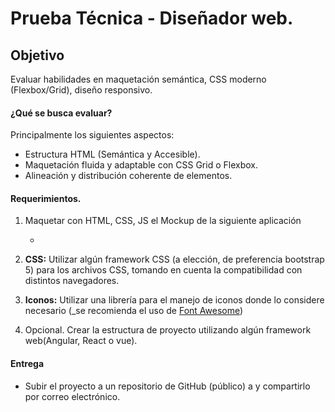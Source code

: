 # Prueba Técnica - Diseñador web.

## Objetivo
Evaluar habilidades en maquetación semántica, CSS moderno (Flexbox/Grid), diseño responsivo.

#### ¿Qué se busca evaluar?
Principalmente los siguientes aspectos:
  + Estructura HTML (Semántica y Accesible).
  + Maquetación fluida y adaptable con CSS Grid o Flexbox.
  + Alineación y distribución coherente de elementos.

#### Requerimientos.

1. Maquetar con HTML, CSS, JS el Mockup de la siguiente aplicación

    - 

2. **CSS:** Utilizar algún framework CSS (a elección, de preferencia bootstrap 5) para los archivos CSS, tomando en cuenta la compatibilidad con distintos navegadores.

3. **Iconos:** Utilizar una librería para el manejo de iconos donde lo considere necesario (_se recomienda el uso de [Font Awesome](http://fontawesome.io/))
4. Opcional. Crear la estructura de proyecto utilizando algún  framework web(Angular, React o vue). 

#### Entrega

  - Subir el proyecto a un repositorio de  GitHub (público) a y compartirlo por correo electrónico.
    
